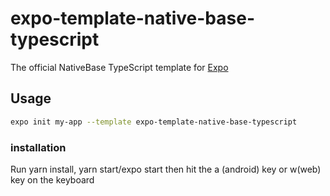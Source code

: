 # expo-template-native-base-typescript

The official NativeBase TypeScript template for [Expo](https://docs.expo.io/)

## Usage

```sh
expo init my-app --template expo-template-native-base-typescript
```

### installation

Run yarn install, yarn start/expo start then hit the a (android) key or w(web) key on the keyboard
